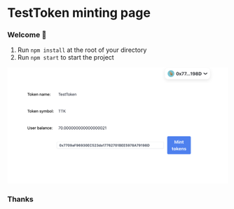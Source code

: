 # TestToken minting page

### **Welcome 👋**

1. Run `npm install` at the root of your directory
2. Run `npm start` to start the project

![screenshot](./screenshot.png)

### Thanks
